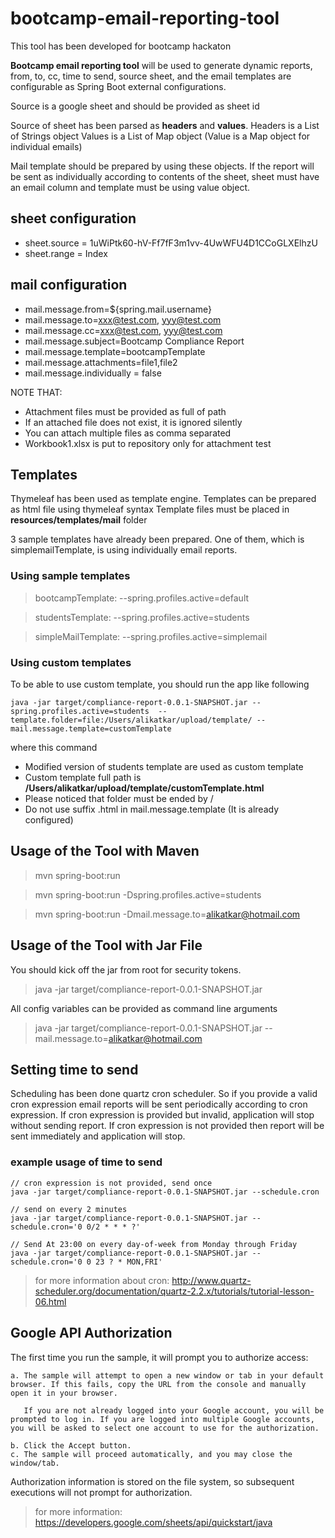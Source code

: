 # bootcamp-email-reporting-tool
This tool has been developed for bootcamp hackaton  

<b>Bootcamp email reporting tool</b> will be used to generate dynamic reports, from, to, cc, time to send, source sheet, and the email templates are configurable as Spring Boot external configurations.

Source is a google sheet and should be provided as sheet id

Source of sheet has been parsed as <b>headers</b> and <b>values</b>. 
Headers is a List of Strings object
Values is a List of Map object
(Value is a Map object for individual emails)


Mail template should be prepared by using these objects. 
If the report will be sent as individually according to contents of the sheet, 
sheet must have an email column and template must be using value object.   

## sheet configuration
 - sheet.source = 1uWiPtk60-hV-Ff7fF3m1vv-4UwWFU4D1CCoGLXElhzU
 - sheet.range = Index

## mail configuration
 - mail.message.from=${spring.mail.username}
 - mail.message.to=xxx@test.com, yyy@test.com
 - mail.message.cc=xxx@test.com, yyy@test.com
 - mail.message.subject=Bootcamp Compliance Report
 - mail.message.template=bootcampTemplate
 - mail.message.attachments=file1,file2
 - mail.message.individually = false
 
 NOTE THAT: 
 - Attachment files must be provided as full of path
 - If an attached file does not exist, it is ignored silently
 - You can attach multiple files as comma separated
 - Workbook1.xlsx is put to repository only for attachment test

## Templates
Thymeleaf has been used as template engine. Templates can be prepared as html file using thymeleaf syntax
Template files must be placed in <b>resources/templates/mail</b> folder

3 sample templates have already been prepared. One of them, which is simplemailTemplate, is using individually email reports.

### Using sample templates

> bootcampTemplate:  --spring.profiles.active=default

> studentsTemplate:  --spring.profiles.active=students

> simpleMailTemplate:  --spring.profiles.active=simplemail

### Using custom templates
To be able to use custom template, you should run the app like following

    java -jar target/compliance-report-0.0.1-SNAPSHOT.jar --spring.profiles.active=students  --template.folder=file:/Users/alikatkar/upload/template/ --mail.message.template=customTemplate

where this command
 - Modified version of students template are used as custom template 
 - Custom template full path is <b>/Users/alikatkar/upload/template/customTemplate.html</b>
 - Please noticed that folder must be ended by /
 - Do not use suffix .html in mail.message.template (It is already configured)        


## Usage of the Tool with Maven

> mvn spring-boot:run

> mvn spring-boot:run -Dspring.profiles.active=students

> mvn spring-boot:run -Dmail.message.to=alikatkar@hotmail.com

## Usage of the Tool with Jar File
You should kick off the jar from root for security tokens. 

> java -jar target/compliance-report-0.0.1-SNAPSHOT.jar

All config variables can be provided as command line arguments

> java -jar target/compliance-report-0.0.1-SNAPSHOT.jar --mail.message.to=alikatkar@hotmail.com
 
## Setting time to send
Scheduling has been done quartz cron scheduler. So if you provide a valid cron expression 
email reports will be sent periodically according to cron expression. If cron expression is provided but invalid, application will stop without sending report.
If cron expression is not provided then report will be sent immediately and application will stop.

### example usage of time to send
    // cron expression is not provided, send once
    java -jar target/compliance-report-0.0.1-SNAPSHOT.jar --schedule.cron

    // send on every 2 minutes
    java -jar target/compliance-report-0.0.1-SNAPSHOT.jar --schedule.cron='0 0/2 * * * ?'

    // Send At 23:00 on every day-of-week from Monday through Friday
    java -jar target/compliance-report-0.0.1-SNAPSHOT.jar --schedule.cron='0 0 23 ? * MON,FRI'

> for more information about cron: http://www.quartz-scheduler.org/documentation/quartz-2.2.x/tutorials/tutorial-lesson-06.html

## Google API Authorization
The first time you run the sample, it will prompt you to authorize access:

    a. The sample will attempt to open a new window or tab in your default browser. If this fails, copy the URL from the console and manually open it in your browser.

       If you are not already logged into your Google account, you will be prompted to log in. If you are logged into multiple Google accounts, you will be asked to select one account to use for the authorization.

    b. Click the Accept button.
    c. The sample will proceed automatically, and you may close the window/tab.
Authorization information is stored on the file system, so subsequent executions will not prompt for authorization.

> for more information: https://developers.google.com/sheets/api/quickstart/java    